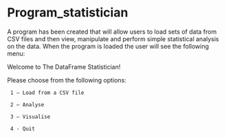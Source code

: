 # Program_statistician
 A program has been created that will allow users to load sets of data from CSV files and then view, manipulate and perform simple statistical analysis on the data.
 When the program is loaded the user will see the following menu:

 Welcome to The DataFrame Statistician!

 Please choose from the following options:

     1 – Load from a CSV file

     2 – Analyse

     3 – Visualise

     4 - Quit
